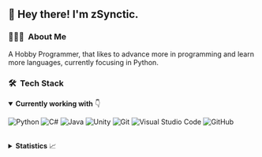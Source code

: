 <h2> 👋 Hey there! I'm zSynctic.</h2>

<h3> 👨🏻‍💻 &nbsp;About Me </h3>

A Hobby Programmer, that likes to advance more in programming and learn more languages, currently focusing in Python.

<h3> 🛠 &nbsp;Tech Stack</h3>

<details open>
  <summary><b>Currently working with</b> 👇</summary>
  
  <p></p>
  
  ![Python](https://img.shields.io/badge/Python-3776AB?style=for-the-badge&logo=python&logoColor=white)
  ![C#](https://img.shields.io/badge/C%23-239120?style=for-the-badge&logo=c-sharp&logoColor=white)
  ![Java](https://res.cloudinary.com/practicaldev/image/fetch/s--KR6jSVNe--/c_limit%2Cf_auto%2Cfl_progressive%2Cq_auto%2Cw_880/https://img.shields.io/badge/Java-ED8B00%3Fstyle%3Dfor-the-badge%26logo%3Djava%26logoColor%3Dwhite)
  ![Unity](https://img.shields.io/badge/Unity-100000?style=for-the-badge&logo=unity&logoColor=white)
  ![Git](https://img.shields.io/badge/GIT-E44C30?style=for-the-badge&logo=git&logoColor=white)
  ![Visual Studio Code](https://img.shields.io/badge/Visual_Studio_Code-0078D4?style=for-the-badge&logo=visual%20studio%20code&logoColor=white)
  ![GitHub](https://img.shields.io/badge/-GitHub-333333?style=for-the-badge&logo=github)

</details>
<br/>

<details>
  <summary><b>Statistics</b> 📈</summary>

  <div align="center">
  
  <a href="https://github.com/zSynctic">
    <!--
    <img align="center" src="https://github-readme-stats.vercel.app/api?username=zSynctic&count_private=true&include_all_commits=true&show_icons=true&hide_border=true" alt="zSynctic's github stats" />
    -->
    <img align="center" src="https://github-readme-stats-one-bice.vercel.app/api?username=zSynctic&count_private=true&include_all_commits=true&show_icons=true&hide_border=true&role=OWNER,ORGANIZATION_MEMBER,COLLABORATOR" alt="zSynctic's github stats" />
  </a>
  
  <a href="https://github.com/zSynctic">
    <img align="center" src="https://github-readme-stats.vercel.app/api/top-langs?username=zSynctic&layout=compact&hide_border=true" alt="Top Langs" />
  </a>
  
  <p></p>
  
  ![visitors](https://komarev.com/ghpvc/?username=zSynctic&label=Vistors&style=flat-square)

  </div>
</details>

<br/>
</p>
